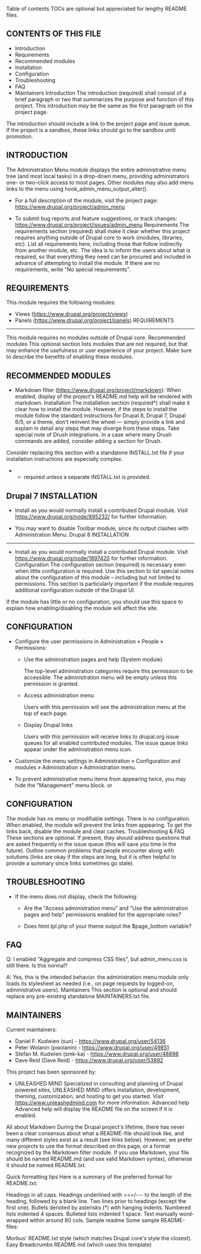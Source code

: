 Table of contents
TOCs are optional but appreciated for lengthy README files.

CONTENTS OF THIS FILE
---------------------

 * Introduction
 * Requirements
 * Recommended modules
 * Installation
 * Configuration
 * Troubleshooting
 * FAQ
 * Maintainers
Introduction
The introduction (required) shall consist of a brief paragraph or two that summarizes the purpose and function of this project. This introduction may be the same as the first paragraph on the project page.

The introduction should include a link to the project page and issue queue. If the project is a sandbox, these links should go to the sandbox until promotion.

INTRODUCTION
------------

The Administration Menu module displays the entire administrative menu tree
(and most local tasks) in a drop-down menu, providing administrators one- or
two-click access to most pages.  Other modules may also add menu links to the
menu using hook_admin_menu_output_alter().

 * For a full description of the module, visit the project page:
   https://www.drupal.org/project/admin_menu

 * To submit bug reports and feature suggestions, or track changes:
   https://www.drupal.org/project/issues/admin_menu
Requirements
The requirements section (required) shall make it clear whether this project requires anything outside of Drupal core to work (modules, libraries, etc). List all requirements here, including those that follow indirectly from another module, etc. The idea is to inform the users about what is required, so that everything they need can be procured and included in advance of attempting to install the module. If there are no requirements, write "No special requirements".

REQUIREMENTS
------------

This module requires the following modules:

 * Views (https://www.drupal.org/project/views)
 * Panels (https://www.drupal.org/project/panels)
REQUIREMENTS
------------

This module requires no modules outside of Drupal core.
Recommended modules
This optional section lists modules that are not required, but that may enhance the usefulness or user experience of your project. Make sure to describe the benefits of enabling these modules.

RECOMMENDED MODULES
-------------------

 * Markdown filter (https://www.drupal.org/project/markdown):
   When enabled, display of the project's README.md help will be rendered
   with markdown.
Installation
The installation section (required*) shall make it clear how to install the module. However, if the steps to install the module follow the standard instructions for Drupal 8, Drupal 7, Drupal 6/5, or a theme, don't reinvent the wheel — simply provide a link and explain in detail any steps that may diverge from these steps. Take special note of Drush integrations. In a case where many Drush commands are added, consider adding a section for Drush.

Consider replacing this section with a standalone INSTALL.txt file if your installation instructions are especially complex.

* - required unless a separate INSTALL.txt is provided.

Drupal 7
INSTALLATION
------------
 
 * Install as you would normally install a contributed Drupal module. Visit
   https://www.drupal.org/node/895232/ for further information.

 * You may want to disable Toolbar module, since its output clashes with
   Administration Menu.
Drupal 8
INSTALLATION
------------

 * Install as you would normally install a contributed Drupal module. Visit
   https://www.drupal.org/node/1897420 for further information.
Configuration
The configuration section (required) is necessary even when little configuration is required. Use this section to list special notes about the configuration of this module – including but not limited to permissions. This section is particularly important if the module requires additional configuration outside of the Drupal UI.

If the module has little or no configuration, you should use this space to explain how enabling/disabling the module will affect the site.

CONFIGURATION
-------------
 
 * Configure the user permissions in Administration » People » Permissions:

   - Use the administration pages and help (System module)

     The top-level administration categories require this permission to be
     accessible. The administration menu will be empty unless this permission
     is granted.

   - Access administration menu

     Users with this permission will see the administration menu at the top of
     each page.

   - Display Drupal links

     Users with this permission will receive links to drupal.org issue queues
     for all enabled contributed modules. The issue queue links appear under
     the administration menu icon.

 * Customize the menu settings in Administration » Configuration and modules »
   Administration » Administration menu.

 * To prevent administrative menu items from appearing twice, you may hide the
   "Management" menu block.
or

CONFIGURATION
-------------

The module has no menu or modifiable settings. There is no configuration. When
enabled, the module will prevent the links from appearing. To get the links
back, disable the module and clear caches.
Troubleshooting & FAQ
These sections are optional. If present, they should address questions that are asked frequently in the issue queue (this will save you time in the future). Outline common problems that people encounter along with solutions (links are okay if the steps are long, but it is often helpful to provide a summary since links sometimes go stale).

TROUBLESHOOTING
---------------

 * If the menu does not display, check the following:

   - Are the "Access administration menu" and "Use the administration pages
     and help" permissions enabled for the appropriate roles?

   - Does html.tpl.php of your theme output the $page_bottom variable?

FAQ
---

Q: I enabled "Aggregate and compress CSS files", but admin_menu.css is still
   there. Is this normal?

A: Yes, this is the intended behavior. the administration menu module only loads
   its stylesheet as needed (i.e., on page requests by logged-on, administrative
   users).
Maintainers
This section is optional and should replace any pre-existing standalone MAINTAINERS.txt file.

MAINTAINERS
-----------

Current maintainers:
 * Daniel F. Kudwien (sun) - https://www.drupal.org/user/54136
 * Peter Wolanin (pwolanin) - https://www.drupal.org/user/49851
 * Stefan M. Kudwien (smk-ka) - https://www.drupal.org/user/48898
 * Dave Reid (Dave Reid) - https://www.drupal.org/user/53892

This project has been sponsored by:
 * UNLEASHED MIND
   Specialized in consulting and planning of Drupal powered sites, UNLEASHED
   MIND offers installation, development, theming, customization, and hosting
   to get you started. Visit https://www.unleashedmind.com for more information.
Advanced help 
Advanced help will display the README file on the screen if it is enabled.

All about Markdown
During the Drupal project's lifetime, there has never been a clear consensus about what a README-file should look like, and many different styles exist as a result (see links below). However, we prefer new projects to use the format described on this page, or a format recognized by the Markdown filter module. If you use Markdown, your file should be named README.md (and use valid Markdown syntax), otherwise it should be named README.txt.

Quick formatting tips
Here is a summary of the preferred format for README.txt:

Headings in all caps.
Headings underlined with ===/--- to the length of the heading, followed by a blank line.
Two lines prior to headings (except the first one).
Bullets denoted by asterisks (*) with hanging indents.
Numbered lists indented 4 spaces.
Bulleted lists indented 1 space.
Text manually word-wrapped within around 80 cols.
Sample readme
Some sample README-files:

Morbus' README.txt style (which matches Drupal core's style the closest).
Easy Breadcrumbs README.md (which uses this template)
